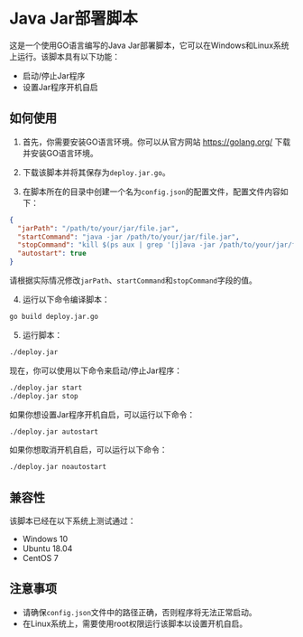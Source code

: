 # Java Jar部署脚本

这是一个使用GO语言编写的Java Jar部署脚本，它可以在Windows和Linux系统上运行。该脚本具有以下功能：

- 启动/停止Jar程序
- 设置Jar程序开机自启

## 如何使用

1. 首先，你需要安装GO语言环境。你可以从官方网站 https://golang.org/ 下载并安装GO语言环境。

2. 下载该脚本并将其保存为`deploy.jar.go`。

3. 在脚本所在的目录中创建一个名为`config.json`的配置文件，配置文件内容如下：

```json
{
  "jarPath": "/path/to/your/jar/file.jar",
  "startCommand": "java -jar /path/to/your/jar/file.jar",
  "stopCommand": "kill $(ps aux | grep '[j]ava -jar /path/to/your/jar/file.jar' | awk '{print $2}')",
  "autostart": true
}
```

请根据实际情况修改`jarPath`、`startCommand`和`stopCommand`字段的值。

4. 运行以下命令编译脚本：

```bash
go build deploy.jar.go
```

5. 运行脚本：

```bash
./deploy.jar
```

现在，你可以使用以下命令来启动/停止Jar程序：

```bash
./deploy.jar start
./deploy.jar stop
```

如果你想设置Jar程序开机自启，可以运行以下命令：

```bash
./deploy.jar autostart
```

如果你想取消开机自启，可以运行以下命令：

```bash
./deploy.jar noautostart
```

## 兼容性

该脚本已经在以下系统上测试通过：

- Windows 10
- Ubuntu 18.04
- CentOS 7

## 注意事项

- 请确保`config.json`文件中的路径正确，否则程序将无法正常启动。
- 在Linux系统上，需要使用root权限运行该脚本以设置开机自启。
